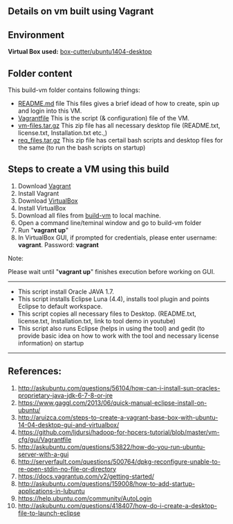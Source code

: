 Details on vm built using Vagrant
------

Environment
------
__Virtual Box used:__ [box-cutter/ubuntu1404-desktop](https://vagrantcloud.com/box-cutter/boxes/ubuntu1404-desktop)

Folder content
-----
This build-vm folder contains following things:
- [README.md](https://github.com/SoftwareEngineeringToolDemos/ICSE-2014-Atlas/blob/master/build-vm/README.md) file
  This files gives a brief idead of how to create, spin up and login into this VM.
- [Vagrantfile](https://github.com/SoftwareEngineeringToolDemos/ICSE-2014-Atlas/blob/master/build-vm/Vagrantfile)
  This is the script (& configuration) file of the VM.
- [vm-files.tar.gz](https://github.com/SoftwareEngineeringToolDemos/ICSE-2014-Atlas/blob/master/build-vm/vm-files.tar.gz)
  This zip file has all necessary desktop file (README.txt, license.txt, Installation.txt etc.,)
- [req_files.tar.gz](https://github.com/SoftwareEngineeringToolDemos/ICSE-2014-Atlas/blob/master/build-vm/req_files.tar.gz)
  This zip file has certail bash scripts and desktop files for the same (to run the bash scripts on startup)

Steps to create a VM using this build
-----

1. Download [Vagrant](https://www.vagrantup.com/)
2. Install Vagrant
3. Download [VirtualBox](https://www.virtualbox.org/wiki/Downloads)
4. Install VirtualBox
5. Download all files from [build-vm](https://github.com/SoftwareEngineeringToolDemos/ICSE-2014-Atlas/tree/master/build-vm) to local machine.
6. Open a command line/teminal window and go to build-vm folder
7. Run "__vagrant up__"
8. In VirtualBox GUI, if prompted for credentials, please enter username: __vagrant__. Password: __vagrant__

Note:

Please wait until "__vagrant up__" finishes execution before working on GUI.

***

* This script install Oracle JAVA 1.7.
* This script installs Eclipse Luna (4.4), installs tool plugin and points Eclipse to default workspace.
* This script copies all necessary files to Desktop. (README.txt, license.txt, Installation.txt, link to tool demo in youtube)
* This script also runs Eclipse (helps in using the tool) and gedit (to provide basic idea on how to work with the tool and necessary license information) on startup

***

References:
-----
1. http://askubuntu.com/questions/56104/how-can-i-install-sun-oracles-proprietary-java-jdk-6-7-8-or-jre
2. https://www.gaggl.com/2013/06/quick-manual-eclipse-install-on-ubuntu/
3. http://aruizca.com/steps-to-create-a-vagrant-base-box-with-ubuntu-14-04-desktop-gui-and-virtualbox/
4. https://github.com/ljdursi/hadoop-for-hpcers-tutorial/blob/master/vm-cfg/gui/Vagrantfile
5. http://askubuntu.com/questions/53822/how-do-you-run-ubuntu-server-with-a-gui
6. http://serverfault.com/questions/500764/dpkg-reconfigure-unable-to-re-open-stdin-no-file-or-directory
7. https://docs.vagrantup.com/v2/getting-started/
8. http://askubuntu.com/questions/159008/how-to-add-startup-applications-in-lubuntu
9. https://help.ubuntu.com/community/AutoLogin
10. http://askubuntu.com/questions/418407/how-do-i-create-a-desktop-file-to-launch-eclipse
